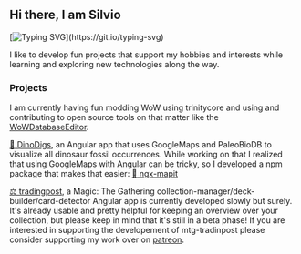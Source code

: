 ## Hi there, I am Silvio

[![Typing SVG](https://readme-typing-svg.herokuapp.com/?lines=Bavarian+software+engineer;Full+stack+handy-man;Pop+culture+devourer;Nice+to+meet+you!)](https://git.io/typing-svg)

I like to develop fun projects that support my hobbies and interests while learning and exploring new technologies along the way.

### Projects

I am currently having fun modding WoW using trinitycore and using and contributing to open source tools on that matter like the [WoWDatabaseEditor](https://github.com/sili3011/WoWDatabaseEditor).

[:sauropod: DinoDigs](https://www.whereismydig.at), an Angular app that uses GoogleMaps and PaleoBioDB to visualize all dinosaur fossil occurrences.
While working on that I realized that using GoogleMaps with Angular can be tricky, so I developed a npm package that makes that easier: [:round_pushpin: ngx-mapit](https://www.npmjs.com/package/ngx-mapit)

[⚖️ tradingpost](https://mtg-tradingpost.com), a Magic: The Gathering collection-manager/deck-builder/card-detector Angular app is currently developed slowly but surely. It's already usable and pretty helpful for keeping an overview over your collection, but please keep in mind that it's still in a beta phase! If you are interested in supporting the developement of mtg-tradinpost please consider supporting my work over on [patreon](https://www.patreon.com/mtgtradingpost).

<!-- ### ⚡ GitHub stats:

![Silvio's GitHub stats](https://github-readme-stats.vercel.app/api?username=sili3011&show_icons=true&theme=dracula&hide_title=true)
[![Top Langs](https://github-readme-stats.vercel.app/api/top-langs/?username=sili3011&layout=compact&theme=dracula)](https://github.com/anuraghazra/github-readme-stats) -->
